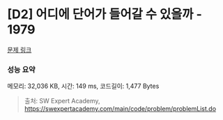 # [D2] 어디에 단어가 들어갈 수 있을까 - 1979 

[문제 링크](https://swexpertacademy.com/main/code/problem/problemDetail.do?contestProbId=AV5PuPq6AaQDFAUq) 

### 성능 요약

메모리: 32,036 KB, 시간: 149 ms, 코드길이: 1,477 Bytes



> 출처: SW Expert Academy, https://swexpertacademy.com/main/code/problem/problemList.do